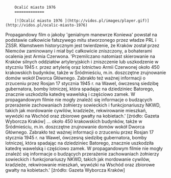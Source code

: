 
        Ocalić miasto 1976 
        =============
        
        [![Ocalić miasto 1976 ](http://vidos.pl/images/player.gif)](http://vidos.pl/ocalic-miasto-1976)
        
        
 Propagandowy film o jakoby 'genialnym manewrze Koniewa' powstał na podstawie całkowicie fałszywego mitu stworzonego przez władze PRL i ZSSR. Kłamstwem historycznym jest twierdzenie, że Kraków został przez Niemców zaminowany i miał być całkowicie zniszczony, a bohaterami ocalenia jest Armia Czerwona. 'Przemilczano natomiast skierowanie na Kraków silnych oddziałów artyleryjskich i zniszczenie lub uszkodzenie w styczniu 1945 r. przez artylerię oraz lotnictwo Armii Czerwonej około 450 krakowskich budynków, także w Śródmieściu, m.in. doszczętne zrujnowanie domów wokół Dworca Głównego. Zabrakło też ważnej informacji o zrzuceniu przez Rosjan 17 stycznia 1945 r. na Wawel, ówczesną siedzibę gubernatora, bomby lotniczej, która spadając na dziedziniec Batorego, znacznie uszkodziła katedrę wawelską i częściowo zamek. W propagandowym filmie nie mogły znaleźć się informacje o budzących przerażenie zachowaniach żołnierzy sowieckich i funkcjonariuszy NKWD, takich jak mordowanie cywilów, kradzieże, rekwirowanie mieszkań, wywózki na Wschód oraz zbiorowe gwałty na kobietach.' [źródło: Gazeta Wyborcza Kraków]  ... około 450 krakowskich budynków, także w Śródmieściu, m.in. doszczętne zrujnowanie domów wokół Dworca Głównego. Zabrakło też ważnej informacji o zrzuceniu przez Rosjan 17 stycznia 1945 r. na Wawel, ówczesną siedzibę gubernatora, bomby lotniczej, która spadając na dziedziniec Batorego, znacznie uszkodziła katedrę wawelską i częściowo zamek. W propagandowym filmie nie mogły znaleźć się informacje o budzących przerażenie zachowaniach żołnierzy sowieckich i funkcjonariuszy NKWD, takich jak mordowanie cywilów, kradzieże, rekwirowanie mieszkań, wywózki na Wschód oraz zbiorowe gwałty na kobietach.' [źródło: Gazeta Wyborcza Kraków]
    